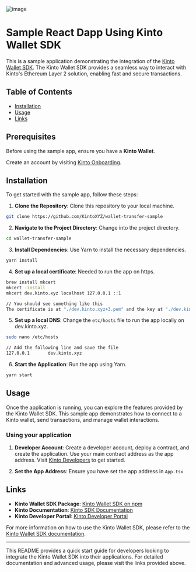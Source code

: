 ![image](https://github.com/user-attachments/assets/afa04276-6e6f-401d-ad09-136f82aa86be)

# Sample React Dapp Using Kinto Wallet SDK

This is a sample application demonstrating the integration of the [Kinto Wallet SDK](https://www.npmjs.com/package/kinto-web-sdk). The Kinto Wallet SDK provides a seamless way to interact with Kinto's Ethereum Layer 2 solution, enabling fast and secure transactions.

## Table of Contents

- [Installation](#installation)
- [Usage](#usage)
- [Links](#links)

## Prerequisites

Before using the sample app, ensure you have a **Kinto Wallet**.

Create an account by visiting [Kinto Onboarding](https://engen.kinto.xyz/onboarding).

## Installation

To get started with the sample app, follow these steps:

1. **Clone the Repository**: Clone this repository to your local machine.

```bash
git clone https://github.com/KintoXYZ/wallet-transfer-sample
```

2. **Navigate to the Project Directory**: Change into the project directory.

```bash
cd wallet-transfer-sample
```

3. **Install Dependencies**: Use Yarn to install the necessary dependencies.

```bash
yarn install
```

4. **Set up a local certificate**: Needed to run the app on https.

```bash
brew install mkcert
mkcert -install
mkcert dev.kinto.xyz localhost 127.0.0.1 ::1

// You should see something like this
The certificate is at "./dev.kinto.xyz+3.pem" and the key at "./dev.kinto.xyz+3-key.pem" ✅
```

5. **Set up a local DNS**: Change the `etc/hosts` file to run the app locally on dev.kinto.xyz.

```bash
sudo nano /etc/hosts

// Add the following line and save the file
127.0.0.1       dev.kinto.xyz
```

6. **Start the Application**: Run the app using Yarn.

```bash
yarn start
```

## Usage

Once the application is running, you can explore the features provided by the Kinto Wallet SDK. This sample app demonstrates how to connect to a Kinto wallet, send transactions, and manage wallet interactions.

### Using your application

1. **Developer Account**: Create a developer account, deploy a contract, and create the application. Use your main contract address as the app address. Visit [Kinto Developers](https://engen.kinto.xyz/developers) to get started.

2. **Set the App Address**: Ensure you have set the app address in `App.tsx` 

## Links

- **Kinto Wallet SDK Package**: [Kinto Wallet SDK on npm](https://www.npmjs.com/package/kinto-web-sdk)
- **Kinto Documentation**: [Kinto SDK Documentation](https://docs.kinto.xyz/kinto-the-safe-l2/building-on-kinto/development-setup)
- **Kinto Developer Portal**: [Kinto Developer Portal](https://engen.kinto.xyz/developers)

For more information on how to use the Kinto Wallet SDK, please refer to the [Kinto Wallet SDK documentation](https://docs.kinto.xyz/kinto-the-safe-l2/building-on-kinto/development-setup).

---

This README provides a quick start guide for developers looking to integrate the Kinto Wallet SDK into their applications. For detailed documentation and advanced usage, please visit the links provided above.
